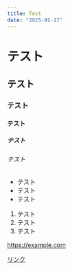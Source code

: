 ```yaml
---
title: Test
date: "2025-01-17"
---
```


# テスト
## テスト
### テスト
#### テスト
##### テスト
###### テスト

- テスト
- テスト
- テスト

1. テスト
2. テスト
3. テスト

https://example.com

[リンク](https://example.com)
